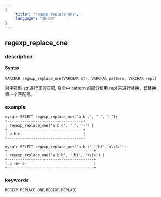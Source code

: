 ```yaml
---
{
    "title": "regexp_replace_one",
    "language": "zh-CN"
}
---
```


<!-- 
Licensed to the Apache Software Foundation (ASF) under one
or more contributor license agreements.  See the NOTICE file
distributed with this work for additional information
regarding copyright ownership.  The ASF licenses this file
to you under the Apache License, Version 2.0 (the
"License"); you may not use this file except in compliance
with the License.  You may obtain a copy of the License at

  http://www.apache.org/licenses/LICENSE-2.0

Unless required by applicable law or agreed to in writing,
software distributed under the License is distributed on an
"AS IS" BASIS, WITHOUT WARRANTIES OR CONDITIONS OF ANY
KIND, either express or implied.  See the License for the
specific language governing permissions and limitations
under the License.
-->

## regexp_replace_one
### description
#### Syntax

`VARCHAR regexp_replace_one(VARCHAR str, VARCHAR pattern, VARCHAR repl)`


对字符串 str 进行正则匹配, 将命中 pattern 的部分使用 repl 来进行替换，仅替换第一个匹配项。

### example

```
mysql> SELECT regexp_replace_one('a b c', " ", "-");
+-----------------------------------+
| regexp_replace_one('a b c', ' ', '-') |
+-----------------------------------+
| a-b c                             |
+-----------------------------------+

mysql> SELECT regexp_replace_one('a b b','(b)','<\\1>');
+----------------------------------------+
| regexp_replace_one('a b b', '(b)', '<\1>') |
+----------------------------------------+
| a <b> b                                |
+----------------------------------------+
```
### keywords
    REGEXP_REPLACE_ONE,REGEXP,REPLACE
